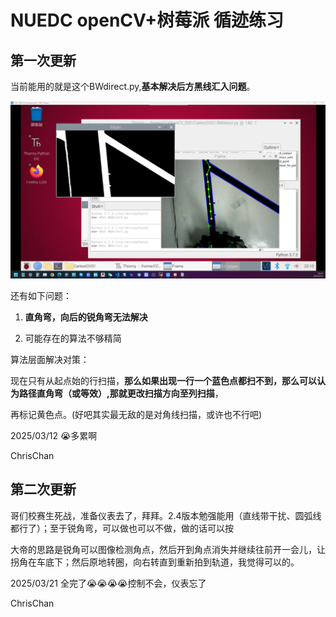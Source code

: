 # NUEDC openCV+树莓派 循迹练习 

## 第一次更新

当前能用的就是这个BWdirect.py,**基本解决后方黑线汇入问题**。

![结果1](pic/result01.png "效果")


还有如下问题：

1. **直角弯，向后的锐角弯无法解决**

2. 可能存在的算法不够精简

算法层面解决对策：

现在只有从起点始的行扫描，**那么如果出现一行一个蓝色点都扫不到，那么可以认为路径直角弯（或等效）,那就更改扫描方向至列扫描**，

再标记黄色点。(好吧其实最无敌的是对角线扫描，或许也不行吧)

2025/03/12 😭多累啊

ChrisChan


## 第二次更新

哥们校赛生死战，准备仪表去了，拜拜。2.4版本勉强能用（直线带干扰、圆弧线都行了）；至于锐角弯，可以做也可以不做，做的话可以按

大帝的思路是锐角可以图像检测角点，然后开到角点消失并继续往前开一会儿，让拐角在车底下；然后原地转圈，向右转直到重新拍到轨道，我觉得可以的。

2025/03/21 全完了😭😭😭😭控制不会，仪表忘了

ChrisChan
